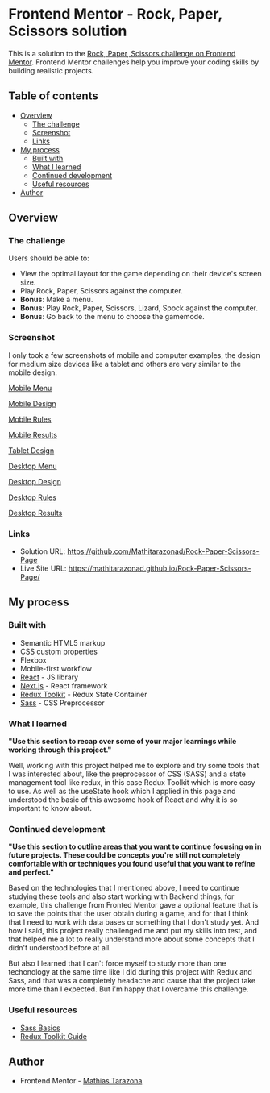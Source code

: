 # Frontend Mentor - Rock, Paper, Scissors solution

This is a solution to the [Rock, Paper, Scissors challenge on Frontend Mentor](https://www.frontendmentor.io/challenges/rock-paper-scissors-game-pTgwgvgH). Frontend Mentor challenges help you improve your coding skills by building realistic projects. 

## Table of contents

- [Overview](#overview)
  - [The challenge](#the-challenge)
  - [Screenshot](#screenshot)
  - [Links](#links)
- [My process](#my-process)
  - [Built with](#built-with)
  - [What I learned](#what-i-learned)
  - [Continued development](#continued-development)
  - [Useful resources](#useful-resources)
- [Author](#author)

## Overview

### The challenge

Users should be able to:

- View the optimal layout for the game depending on their device's screen size.
- Play Rock, Paper, Scissors against the computer.
- **Bonus**: Make a menu.
- **Bonus**: Play Rock, Paper, Scissors, Lizard, Spock against the computer.
- **Bonus**: Go back to the menu to choose the gamemode.

### Screenshot

I only took a few screenshots of mobile and computer examples, the design for medium size devices like a tablet and others are very similar to the mobile design.

[Mobile Menu](./screenshots/mobile-menu.png)

[Mobile Design](./screenshots/mobile-design.png)

[Mobile Rules](./screenshots/mobile-rules.png)

[Mobile Results](./screenshots/mobile-results.png)

[Tablet Design](./screenshots/tablet-design.png)

[Desktop Menu](./screenshots/desktop-menu.png)

[Desktop Design](./screenshots/desktop-design.png)

[Desktop Rules](./screenshots/desktop-rules.png)

[Desktop Results](./screenshots/desktop-results.png)

### Links

- Solution URL: https://github.com/Mathitarazonad/Rock-Paper-Scissors-Page
- Live Site URL: https://mathitarazonad.github.io/Rock-Paper-Scissors-Page/

## My process

### Built with

- Semantic HTML5 markup
- CSS custom properties
- Flexbox
- Mobile-first workflow
- [React](https://reactjs.org/) - JS library
- [Next.js](https://nextjs.org/) - React framework
- [Redux Toolkit](https://redux-toolkit.js.org/) - Redux State Container
- [Sass](https://sass-lang.com/) - CSS Preprocessor

### What I learned

**"Use this section to recap over some of your major learnings while working through this project."**

Well, working with this project helped me to explore and try some tools that I was interested about, like the preprocessor of CSS (SASS) and a state management tool like redux, in this case Redux Toolkit which is more easy to use. As well as the useState hook which I applied in this page and understood the basic of this awesome hook of React and why it is so important to know about.

### Continued development

**"Use this section to outline areas that you want to continue focusing on in future projects. These could be concepts you're still not completely comfortable with or techniques you found useful that you want to refine and perfect."**

Based on the technologies that I mentioned above, I need to continue studying these tools and also start working with Backend things, for example, this challenge from Fronted Mentor gave a optional feature that is to save the points that the user obtain during a game, and for that I think that I need to work with data bases or something that I don't study yet. And how I said, this project really challenged me and put my skills into test, and that helped me a lot to really understand more about some concepts that I didn't understood before at all.

But also I learned that I can't force myself to study more than one techonology at the same time like I did during this project with Redux and Sass, and that was a completely headache and cause that the project take more time than I expected. But i'm happy that I overcame this challenge.

### Useful resources

- [Sass Basics](https://sass-lang.com/guide)
- [Redux Toolkit Guide](https://redux-toolkit.js.org/tutorials/quick-start)

## Author

- Frontend Mentor - [Mathias Tarazona](https://www.frontendmentor.io/profile/Mathitarazonad)

